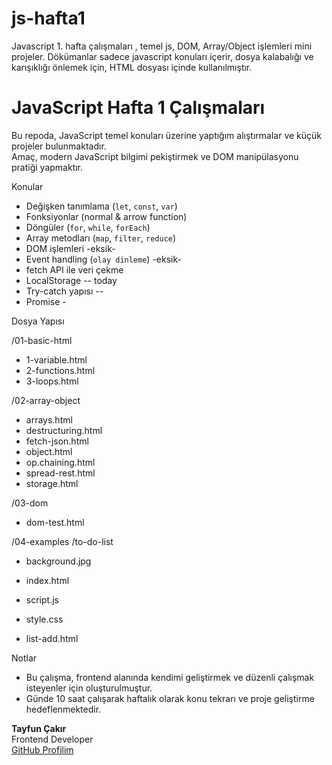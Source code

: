 # js-hafta1
Javascript 1. hafta çalışmaları , temel js, DOM, Array/Object işlemleri mini projeler.
Dökümanlar sadece javascript konuları içerir, dosya kalabalığı ve karışıklığı önlemek için,
HTML dosyası içinde kullanılmıştır.


# JavaScript Hafta 1 Çalışmaları

Bu repoda, JavaScript temel konuları üzerine yaptığım alıştırmalar ve küçük projeler bulunmaktadır.  
Amaç, modern JavaScript bilgimi pekiştirmek ve DOM manipülasyonu pratiği yapmaktır.

 Konular

- Değişken tanımlama (`let`, `const`, `var`)
- Fonksiyonlar (normal & arrow function)
- Döngüler (`for`, `while`, `forEach`)
- Array metodları (`map`, `filter`, `reduce`)
- DOM işlemleri  -eksik-
- Event handling (`olay dinleme`) -eksik-
- fetch API ile veri çekme
- LocalStorage -- today
- Try-catch yapısı -- 
- Promise -



 Dosya Yapısı


/01-basic-html
  - 1-variable.html
  - 2-functions.html
  - 3-loops.html

/02-array-object
  - arrays.html
  - destructuring.html
  - fetch-json.html
  - object.html
  - op.chaining.html
  - spread-rest.html
  - storage.html

/03-dom
  - dom-test.html
    
/04-examples 
 /to-do-list
  - background.jpg
  - index.html
  - script.js
  - style.css 
    
 - list-add.html


 Notlar

- Bu çalışma, frontend alanında kendimi geliştirmek ve düzenli çalışmak isteyenler için oluşturulmuştur.
- Günde 10 saat çalışarak haftalık olarak konu tekrarı ve proje geliştirme hedeflenmektedir.



**Tayfun Çakır**  
Frontend Developer  
[GitHub Profilim](https://github.com/tayfuncakirr)

